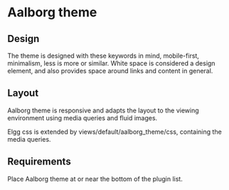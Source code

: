 Aalborg theme
=============

Design
------

The theme is designed with these keywords in mind, mobile-first, minimalism, less is more or similar.
White space is considered a design element, and also provides space around links and content in general.

Layout
------

Aalborg theme is responsive and adapts the layout to the viewing environment using media queries and fluid images.

Elgg css is extended by views/default/aalborg_theme/css, containing the media queries.

Requirements
------------

Place Aalborg theme at or near the bottom of the plugin list.
